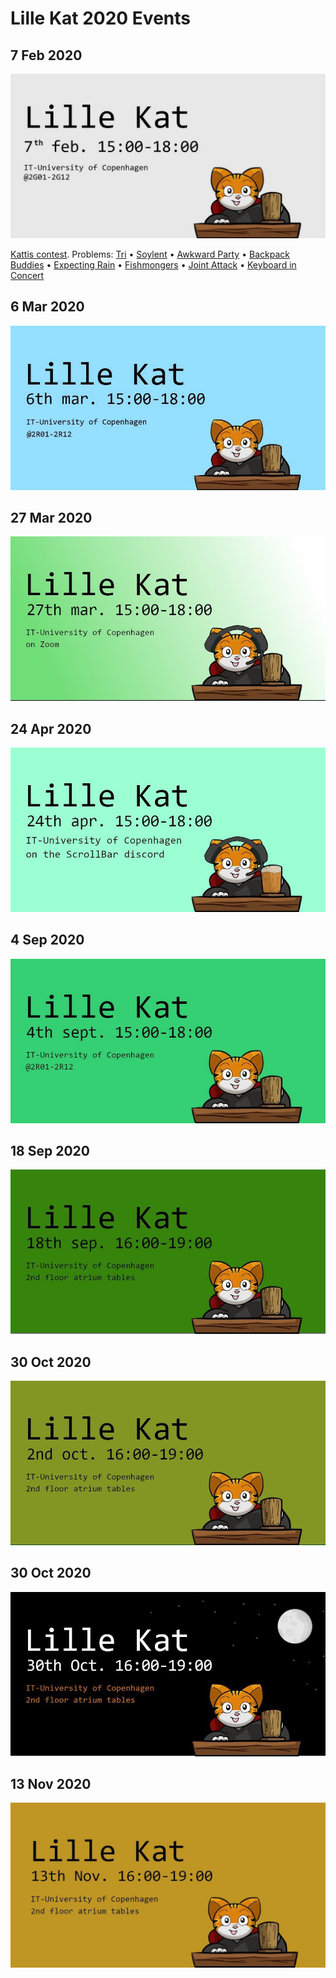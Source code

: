 # Lille Kat 2020 Events

## 7 Feb 2020

![2020 FEB 07](images/20200207.jpg)

[Kattis contest](https://open.kattis.com/contests/ncvy89).
Problems: [Tri](https://open.kattis.com/contests/ncvy89/problems/tri)
  • [Soylent](https://open.kattis.com/contests/ncvy89/problems/soylent)
  • [Awkward Party](https://open.kattis.com/contests/ncvy89/problems/awkwardparty)
  • [Backpack Buddies](https://open.kattis.com/contests/ncvy89/problems/backpackbuddies)
  • [Expecting Rain](https://open.kattis.com/contests/ncvy89/problems/expectingrain)
  • [Fishmongers](https://open.kattis.com/contests/ncvy89/problems/fishmongers)
  • [Joint Attack](https://open.kattis.com/contests/ncvy89/problems/jointattack)
  • [Keyboard in Concert](https://open.kattis.com/contests/ncvy89/problems/keyboardconcert)


## 6 Mar 2020

![](images/20200306.jpg)              


## 27 Mar 2020

![](images/20200327.jpg)              

## 24 Apr 2020

![](images/20200424.jpg)             

## 4 Sep 2020

![](images/20200904.jpg)            

## 18 Sep 2020

![](images/20200918.jpg)           

## 30 Oct 2020

![](images/20201002.jpg)          

## 30 Oct 2020

![](images/20201030.jpg)              

## 13 Nov 2020

![](images/20201113.jpg)             
